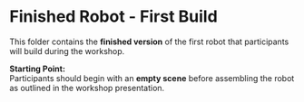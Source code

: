 # Finished Robot - First Build

This folder contains the **finished version** of the first robot that participants will build during the workshop.

**Starting Point:**  
Participants should begin with an **empty scene** before assembling the robot as outlined in the workshop presentation.
